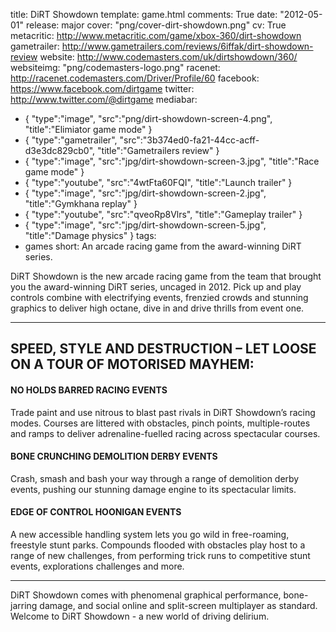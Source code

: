 title: DiRT Showdown
template: game.html
comments: True
date: "2012-05-01"
release: major
cover: "png/cover-dirt-showdown.png"
cv: True
metacritic: http://www.metacritic.com/game/xbox-360/dirt-showdown
gametrailer: http://www.gametrailers.com/reviews/6iffak/dirt-showdown-review
website: http://www.codemasters.com/uk/dirtshowdown/360/
websiteimg: "png/codemasters-logo.png"
racenet: http://racenet.codemasters.com/Driver/Profile/60
facebook: https://www.facebook.com/dirtgame
twitter: http://www.twitter.com/@dirtgame
mediabar:
- { "type":"image", "src":"png/dirt-showdown-screen-4.png", "title":"Elimiator game mode" }
- { "type":"gametrailer", "src":"3b374ed0-fa21-44cc-acff-d3e3dc829cb0", "title":"Gametrailers review" }
- { "type":"image", "src":"jpg/dirt-showdown-screen-3.jpg", "title":"Race game mode" }
- { "type":"youtube", "src":"4wtFta60FQI", "title":"Launch trailer" }
- { "type":"image", "src":"jpg/dirt-showdown-screen-2.jpg", "title":"Gymkhana replay" }
- { "type":"youtube", "src":"qveoRp8Vlrs", "title":"Gameplay trailer" }
- { "type":"image", "src":"jpg/dirt-showdown-screen-5.jpg", "title":"Damage physics" }
tags:
- games
short: An arcade racing game from the award-winning DiRT series.


DiRT Showdown is the new arcade racing game from the team that brought you the award-winning DiRT series, uncaged in 2012. Pick up and play controls combine with electrifying events, frenzied crowds and stunning graphics to deliver high octane, dive in and drive thrills from event one.

---

## SPEED, STYLE AND DESTRUCTION – LET LOOSE ON A TOUR OF MOTORISED MAYHEM:


#### NO HOLDS BARRED RACING EVENTS 

Trade paint and use nitrous to blast past rivals in DiRT Showdown’s racing modes. Courses are littered with obstacles, pinch points, multiple-routes and ramps to deliver adrenaline-fuelled racing across spectacular courses.


#### BONE CRUNCHING DEMOLITION DERBY EVENTS 

Crash, smash and bash your way through a range of demolition derby events, pushing our stunning damage engine to its spectacular limits.


#### EDGE OF CONTROL HOONIGAN EVENTS

A new accessible handling system lets you go wild in free-roaming, freestyle stunt parks. Compounds flooded with obstacles play host to a range of new challenges, from performing trick runs to competitive stunt events, explorations challenges and more.

---

DiRT Showdown comes with phenomenal graphical performance, bone-jarring damage, and social online and split-screen multiplayer as standard. Welcome to DiRT Showdown - a new world of driving delirium.
